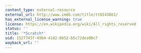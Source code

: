 ```yaml
---
content_type: external-resource
external_url: http://www.imdb.com/title/tt0143861/
has_external_license_warning: true
license: https://en.wikipedia.org/wiki/All_rights_reserved
status: ''
title: '*Scratch*'
uid: 1527743f-49b4-41d2-8652-b5c72dea90c7
wayback_url: ''
---
```

